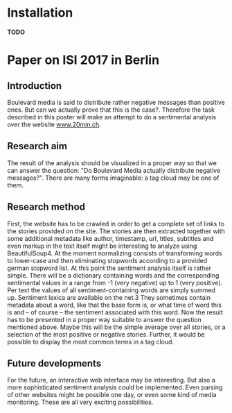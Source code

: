 # Installation
**TODO**
# Paper on ISI 2017 in Berlin
## Introduction
Boulevard media is said to distribute rather negative messages than positive ones. But can we actually prove that this is the case?. Therefore the task described in this poster will make an attempt to do a sentimental analysis over the website www.20min.ch.

## Research aim
The result of the analysis should be visualized in a proper way so that we can answer the question: "Do Boulevard Media actually distribute negative messages?". There are many forms imaginable: a tag cloud may be one of them.

## Research method
First, the website has to be crawled in order to get a complete set of links to the stories provided on the site.
The stories are then extracted together with some additional metadata like author, timestamp, url, titles, subtitles and even markup in the text itself might be interesting to analyze using BeautifulSoup4.
At the moment normalizing consists of transforming words to lower-case and then eliminating stopwords according to a provided german stopword list.
At this point the sentiment analysis itself is rather simple. There will be a dictionary containing words and the corresponding sentimental values in a range from -1 (very negative) up to 1 (very positive). Per text the values of all sentiment-containing words are simply summed up. Sentiment lexica are available on the net.3 They sometimes contain metadata about a word, like that the base form is, or what time of word this is and – of course – the sentiment associated with this word.
Now the result has to be presented in a proper way suitable to answer the question mentioned above. Maybe this will be the simple average over all stories, or a selection of the most positive or negative stories. Further, it would be possible to display the most common terms in a tag cloud.

## Future developments
For the future, an interactive web interface may be interesting. But also a more sophisticated sentiment analysis could be implemented. Even parsing of other websites might be possible one day, or even some kind of media monitoring. These are all very exciting possibilities.


